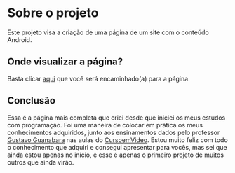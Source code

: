 <h1>Sobre o projeto</h1>
Este projeto visa a criação de uma página de um site com o conteúdo Android.

<h2>Onde visualizar a página?</h2>
Basta clicar <a href="https://andrelslp.github.io/Projeto_pagina_android/" target="_blank">aqui</a> que você será encaminhado(a) para a página.

<h2>Conclusão</h2>
Essa é a página mais completa que criei desde que iniciei os meus estudos com programação. Foi uma maneira de colocar em prática os meus conhecimentos adquiridos, junto aos ensinamentos dados pelo professor <a href="https://github.com/gustavoguanabara" target="_blank">Gustavo Guanabara</a> nas aulas do <a href="https://www.cursoemvideo.com/" target="_blank">CursoemVideo</a>. Estou muito feliz com todo o conhecimento que adquiri e consegui apresentar para vocês, mas sei que ainda estou apenas no início, e esse é apenas o primeiro projeto de muitos outros que ainda virão.
